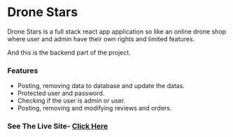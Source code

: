# Drone Stars

Drone Stars is a full stack react app application so like an online drone shop where user and admin have their own rights and limited features.

And this is the backend part of the project.

### Features

- Posting, removing data to database and update the datas.
- Protected user and password.
- Checking if the user is admin or user.
- Posting, removing and modifying reviews and orders.

### See The Live Site- [Click Here](https://drone-stars.web.app/)

